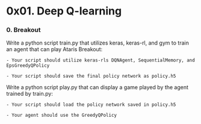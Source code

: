 # 0x01. Deep Q-learning

### 0. Breakout

Write a python script train.py that utilizes keras, keras-rl, and gym to train an agent that can play Ataris Breakout:

	- Your script should utilize keras-rls DQNAgent, SequentialMemory, and EpsGreedyQPolicy

	- Your script should save the final policy network as policy.h5

Write a python script play.py that can display a game played by the agent trained by train.py:

	- Your script should load the policy network saved in policy.h5

	- Your agent should use the GreedyQPolicy
